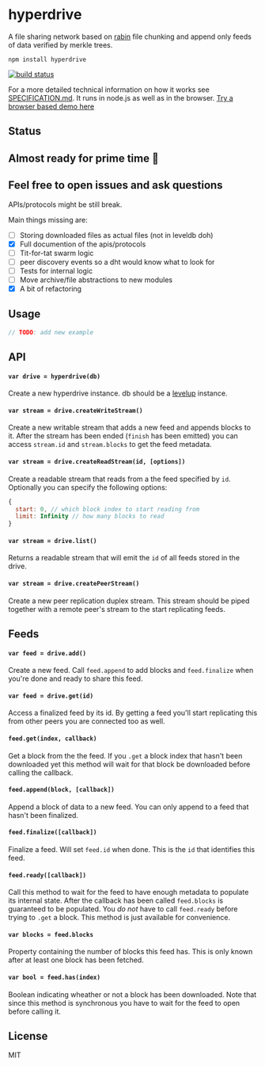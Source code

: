 # hyperdrive

A file sharing network based on [rabin](https://github.com/maxogden/rabin) file chunking and append only feeds of data verified by merkle trees.

```
npm install hyperdrive
```

[![build status](http://img.shields.io/travis/mafintosh/hyperdrive.svg?style=flat)](http://travis-ci.org/mafintosh/hyperdrive)

For a more detailed technical information on how it works see [SPECIFICATION.md](SPECIFICATION.md). It runs in node.js as well as in the browser. [Try a browser based demo here](http://mafintosh.github.io/hyperdrive)

## Status

## Almost ready for prime time :rocket:
## Feel free to open issues and ask questions

APIs/protocols might be still break.

Main things missing are:

- [ ] Storing downloaded files as actual files (not in leveldb doh)
- [x] Full documention of the apis/protocols
- [ ] Tit-for-tat swarm logic
- [ ] peer discovery events so a dht would know what to look for
- [ ] Tests for internal logic
- [ ] Move archive/file abstractions to new modules
- [x] A bit of refactoring

## Usage

``` js
// TODO: add new example
```

## API

#### `var drive = hyperdrive(db)`

Create a new hyperdrive instance. db should be a [levelup](https://github.com/level/levelup) instance.

#### `var stream = drive.createWriteStream()`

Create a new writable stream that adds a new feed and appends blocks to it.
After the stream has been ended (`finish` has been emitted) you can access `stream.id` and `stream.blocks` to get the feed metadata.

#### `var stream = drive.createReadStream(id, [options])`

Create a readable stream that reads from a the feed specified by `id`. Optionally you can specify the following options:

``` js
{
  start: 0, // which block index to start reading from
  limit: Infinity // how many blocks to read
}
```

#### `var stream = drive.list()`

Returns a readable stream that will emit the `id` of all feeds stored in the drive.

#### `var stream = drive.createPeerStream()`

Create a new peer replication duplex stream. This stream should be piped together with a remote peer's stream to the start replicating feeds.

## Feeds

#### `var feed = drive.add()`

Create a new feed. Call `feed.append` to add blocks and `feed.finalize` when you're done and ready to share this feed.

#### `var feed = drive.get(id)`

Access a finalized feed by its id. By getting a feed you'll start replicating this from other peers you are connected too as well.

#### `feed.get(index, callback)`

Get a block from the the feed. If you `.get` a block index that hasn't been downloaded yet this method will wait for that block be downloaded before calling the callback.

#### `feed.append(block, [callback])`

Append a block of data to a new feed. You can only append to a feed that hasn't been finalized.

#### `feed.finalize([callback])`

Finalize a feed. Will set `feed.id` when done. This is the `id` that identifies this feed.

#### `feed.ready([callback])`

Call this method to wait for the feed to have enough metadata to populate its internal state.
After the callback has been called `feed.blocks` is guaranteed to be populated. You *do not* have to call `feed.ready` before trying to `.get` a block. This method is just available for convenience.

#### `var blocks = feed.blocks`

Property containing the number of blocks this feed has. This is only known after at least one block has been fetched.

#### `var bool = feed.has(index)`

Boolean indicating wheather or not a block has been downloaded. Note that since this method is synchronous you have to wait for the feed to open before calling it.

## License

MIT
